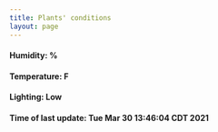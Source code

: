 ```yaml
---
title: Plants' conditions
layout: page
---
```



#### Humidity: %
#### Temperature: F
#### Lighting: Low
#### Time of last update: Tue Mar 30 13:46:04 CDT 2021
